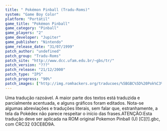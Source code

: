 ```yaml
---
title: " Pokémon Pinball (Tradu-Roms)"
system: "Game Boy Color"
platform: "Portátil"
game_title: "Pokémon Pinball"
game_category: "Pinball"
game_players: "2"
game_developer: "Jupiter"
game_publisher: "Nintendo"
game_release_date: "31/07/1999"
patch_author: "undefined"
patch_group: "Tradu-Roms"
patch_site: "http://www.dcc.ufam.edu.br/~gbs/tr/"
patch_version: "???"
patch_release: "21/12/2000"
patch_type: "IPS"
patch_progress: "90%"
patch_images: ["http://img.romhackers.org/traducoes/%5BGBC%5D%20Pok%C3%A9mon%20Pinball%20-%20Tradu-Roms%20-%201.png","http://img.romhackers.org/traducoes/%5BGBC%5D%20Pok%C3%A9mon%20Pinball%20-%20Tradu-Roms%20-%202.png","http://img.romhackers.org/traducoes/%5BGBC%5D%20Pok%C3%A9mon%20Pinball%20-%20Tradu-Roms%20-%203.png"]
---
```

Uma tradução razoável. A maior parte dos textos está traduzida e parcialmente acentuada, e alguns gráficos foram editados. Nota-se algumas abreviações e traduções literais, sem falar que, estranhamente, a tela da Pokédex não parece respeitar o início das frases.ATENÇÃO:Esta tradução deve ser aplicada na ROM original Pokemon Pinball (U) [C][!].gbc, com CRC32 03CE8D9A.